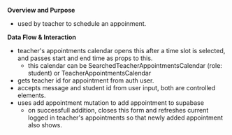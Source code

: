 **Overview and Purpose**

- used by teacher to schedule an appoinment.

**Data Flow & Interaction**

- teacher's appointments calendar opens this after a time slot is selected,
  and passes start and end time as props to this.
  - this calendar can be SearchedTeacherAppointmentsCalendar (role: student)
    or TeacherAppointmentsCalendar
- gets teacher id for appointment from auth user.
- accepts message and student id from user input, both are controlled elements.
- uses add appointment mutation to add appointment to supabase
  - on successfull addition, closes this form and refreshes current logged in teacher's
    appointments so that newly added appointment also shows.
